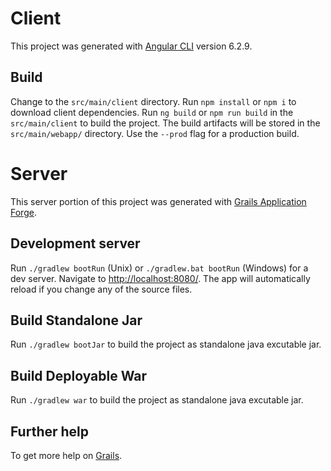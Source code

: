 # Client

This project was generated with [Angular CLI](https://github.com/angular/angular-cli) version 6.2.9.

## Build
Change to the `src/main/client` directory.
Run `npm install` or `npm i` to download client dependencies.
Run `ng build` or `npm run build` in the `src/main/client` to build the project. The build artifacts will be stored in the `src/main/webapp/` directory. Use the `--prod` flag for a production build.

# Server

This server portion of this project was generated with [Grails Application Forge](https://start.grails.org).

## Development server

Run `./gradlew bootRun` (Unix) or `./gradlew.bat bootRun` (Windows) for a dev server. Navigate to [http://localhost:8080/](http://localhost:8080/). The app will automatically reload if you change any of the source files.

## Build Standalone Jar

Run `./gradlew bootJar` to build the project as standalone java excutable jar.

## Build Deployable War

Run `./gradlew war` to build the project as standalone java excutable jar.

## Further help

To get more help on [Grails](https://grails.org).
